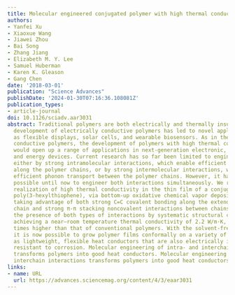 ```yaml
---
title: Molecular engineered conjugated polymer with high thermal conductivity
authors:
- Yanfei Xu
- Xiaoxue Wang
- Jiawei Zhou
- Bai Song
- Zhang Jiang
- Elizabeth M. Y. Lee
- Samuel Huberman
- Karen K. Gleason
- Gang Chen
date: '2018-03-01'
publication: "Science Advances"
publishDate: '2024-01-30T07:16:36.108081Z'
publication_types:
- article-journal
doi: 10.1126/sciadv.aar3031
abstract: Traditional polymers are both electrically and thermally insulating. The
  development of electrically conductive polymers has led to novel applications such
  as flexible displays, solar cells, and wearable biosensors. As in the case of electrically
  conductive polymers, the development of polymers with high thermal conductivity
  would open up a range of applications in next-generation electronic, optoelectronic,
  and energy devices. Current research has so far been limited to engineering polymers
  either by strong intramolecular interactions, which enable efficient phonon transport
  along the polymer chains, or by strong intermolecular interactions, which enable
  efficient phonon transport between the polymer chains. However, it has not been
  possible until now to engineer both interactions simultaneously. We report the first
  realization of high thermal conductivity in the thin film of a conjugated polymer,
  poly(3-hexylthiophene), via bottom-up oxidative chemical vapor deposition (oCVD),
  taking advantage of both strong C=C covalent bonding along the extended polymer
  chain and strong π-π stacking noncovalent interactions between chains. We confirm
  the presence of both types of interactions by systematic structural characterization,
  achieving a near–room temperature thermal conductivity of 2.2 W/m·K, which is 10
  times higher than that of conventional polymers. With the solvent-free oCVD technique,
  it is now possible to grow polymer films conformally on a variety of substrates
  as lightweight, flexible heat conductors that are also electrically insulating and
  resistant to corrosion. Molecular engineering of intra- and interchain interactions
  transforms polymers into good heat conductors. Molecular engineering of intra- and
  interchain interactions transforms polymers into good heat conductors.
links:
- name: URL
  url: https://advances.sciencemag.org/content/4/3/eaar3031
---
```

